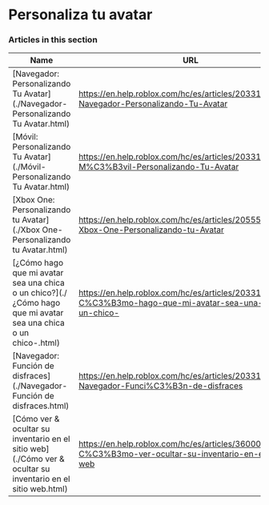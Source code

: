 # Personaliza tu avatar  
### Articles in this section
Name|URL
-|-
[Navegador: Personalizando Tu Avatar](./Navegador- Personalizando Tu Avatar.html) |https://en.help.roblox.com/hc/es/articles/203313600-Navegador-Personalizando-Tu-Avatar
[Móvil: Personalizando Tu Avatar](./Móvil- Personalizando Tu Avatar.html) |https://en.help.roblox.com/hc/es/articles/203313510-M%C3%B3vil-Personalizando-Tu-Avatar
[Xbox One: Personalizando tu Avatar](./Xbox One- Personalizando tu Avatar.html) |https://en.help.roblox.com/hc/es/articles/205557353-Xbox-One-Personalizando-tu-Avatar
[¿Cómo hago que mi avatar sea una chica o un chico?](./¿Cómo hago que mi avatar sea una chica o un chico-.html) |https://en.help.roblox.com/hc/es/articles/203313700--C%C3%B3mo-hago-que-mi-avatar-sea-una-chica-o-un-chico-
[Navegador: Función de disfraces](./Navegador- Función de disfraces.html) |https://en.help.roblox.com/hc/es/articles/203313710-Navegador-Funci%C3%B3n-de-disfraces
[Cómo ver & ocultar su inventario en el sitio web](./Cómo ver & ocultar su inventario en el sitio web.html) |https://en.help.roblox.com/hc/es/articles/360000463726-C%C3%B3mo-ver-ocultar-su-inventario-en-el-sitio-web